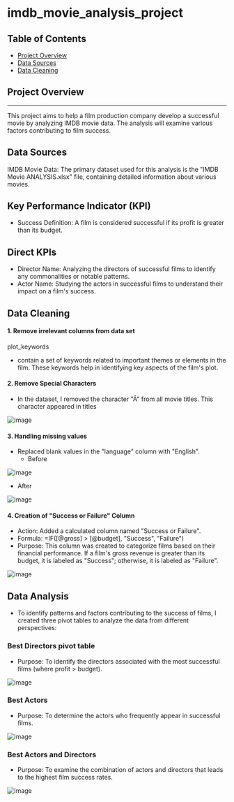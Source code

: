 # imdb_movie_analysis_project

## Table of Contents

- [Project Overview](#project-overview)
- [Data Sources](#data-sources)
- [Data Cleaning](#Data-Cleaning)


## Project Overview
---
This project aims to help a film production company develop a successful movie by analyzing IMDB movie data. The analysis will examine various factors contributing to film success.


## Data Sources

IMDB Movie Data: The primary dataset used for this analysis is the "IMDB Movie ANALYSIS.xlsx" file, containing detailed information about various movies. 

## Key Performance Indicator (KPI)
- Success Definition: A film is considered successful if its profit is greater than its budget.

## Direct KPIs
- Director Name: Analyzing the directors of successful films to identify any commonalities or notable patterns.
- Actor Name: Studying the actors in successful films to understand their impact on a film's success.

## Data Cleaning 

#### 1. Remove irrelevant columns from data set 
plot_keywords
- contain a set of keywords related to important themes or elements in the film. These keywords help in identifying key aspects of the film's plot.

#### 2. Remove Special Characters 
- In the dataset, I removed the character "Â" from all movie titles. This character appeared in titles

![image](https://github.com/user-attachments/assets/add8a70e-1a3b-4ab6-839d-7f2dba0a9099)

#### 3. Handling missing values
- Replaced blank values in the "language" column with "English".
  - Before
  
![image](https://github.com/user-attachments/assets/0d07b0be-538b-470b-9487-742be43534d2)
  - After

![image](https://github.com/user-attachments/assets/63a443b6-45c6-446f-a59f-c73d90968eb4)

 #### 4. Creation of "Success or Failure" Column
- Action: Added a calculated column named "Success or Failure".
- Formula: =IF([@gross] > [@budget], "Success", "Failure")
- Purpose: This column was created to categorize films based on their financial performance. If a film's gross revenue is greater than its budget, it is labeled as "Success"; otherwise, it is labeled as "Failure".

![image](https://github.com/user-attachments/assets/ac0fe1b1-2370-42b2-8a1d-dea921a9d781)

## Data Analysis
 - To identify patterns and factors contributing to the success of films, I created three pivot tables to analyze the data from different perspectives:
### Best Directors pivot table
- Purpose: To identify the directors associated with the most successful films (where profit > budget).

![image](https://github.com/user-attachments/assets/5dbbcdef-aada-4685-baf0-7db07e8971e8)

### Best Actors
- Purpose: To determine the actors who frequently appear in successful films.

![image](https://github.com/user-attachments/assets/951e63e8-e263-445a-8e8a-b15df9e0a22b)

### Best Actors and Directors
- Purpose: To examine the combination of actors and directors that leads to the highest film success rates.

![image](https://github.com/user-attachments/assets/8ca553ec-5362-4de3-8b1e-42c29a0ce15b)

